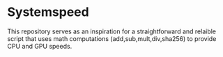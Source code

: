 # Systemspeed
This repository serves as an inspiration for a straightforward and relaible script that uses math computations (add,sub,mult,div,sha256) to provide CPU and GPU speeds.
